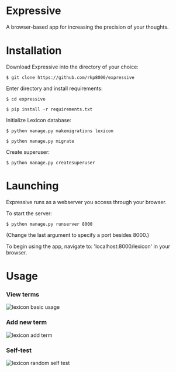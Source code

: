 # Expressive
A browser-based app for increasing the precision of your thoughts.

# Installation

Download Expressive into the directory of your choice:

`$ git clone https://github.com/rkp8000/expressive`

Enter directory and install requirements:

`$ cd expressive`

`$ pip install -r requirements.txt`

Initialize Lexicon database:

`$ python manage.py makemigrations lexicon`

`$ python manage.py migrate`

Create superuser:

`$ python manage.py createsuperuser`

# Launching

Expressive runs as a webserver you access through your browser.

To start the server:

`$ python manage.py runserver 8000`

(Change the last argument to specify a port besides 8000.)

To begin using the app, navigate to: 'localhost:8000/lexicon' in your browser.

# Usage

### View terms
![lexicon basic usage](https://media.giphy.com/media/3ohs4dshFqw3LVKbwk/giphy.gif)


### Add new term
![lexicon add term](https://media.giphy.com/media/xUOwG7cPcERvnfial2/giphy.gif)


### Self-test
![lexicon random self test](https://media.giphy.com/media/l4pTaQiz5VSUbJmqk/giphy.gif)
